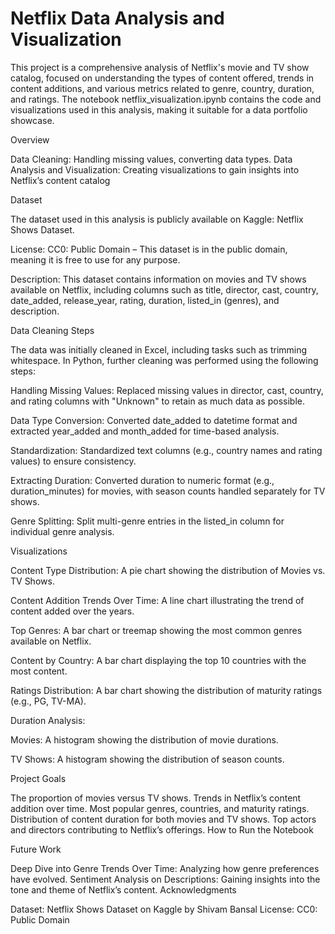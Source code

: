 # Netflix Data Analysis and Visualization
This project is a comprehensive analysis of Netflix's movie and TV show catalog, focused on understanding the types of content offered, trends in content additions, and various metrics related to genre, country, duration, and ratings. The notebook netflix_visualization.ipynb contains the code and visualizations used in this analysis, making it suitable for a data portfolio showcase.

Overview

Data Cleaning: Handling missing values, converting data types.
Data Analysis and Visualization: Creating visualizations to gain insights into Netflix’s content catalog

Dataset

The dataset used in this analysis is publicly available on Kaggle: Netflix Shows Dataset.

License: CC0: Public Domain – This dataset is in the public domain, meaning it is free to use for any purpose.

Description: This dataset contains information on movies and TV shows available on Netflix, including columns such as title, director, cast, country, date_added, release_year, rating, duration, listed_in (genres), and description.

Data Cleaning Steps

The data was initially cleaned in Excel, including tasks such as trimming whitespace. In Python, further cleaning was performed using the following steps:

Handling Missing Values: Replaced missing values in director, cast, country, and rating columns with "Unknown" to retain as much data as possible.

Data Type Conversion: Converted date_added to datetime format and extracted year_added and month_added for time-based analysis.

Standardization: Standardized text columns (e.g., country names and rating values) to ensure consistency.

Extracting Duration: Converted duration to numeric format (e.g., duration_minutes) for movies, with season counts handled separately for TV shows.

Genre Splitting: Split multi-genre entries in the listed_in column for individual genre analysis.

Visualizations

Content Type Distribution: A pie chart showing the distribution of Movies vs. TV Shows.

Content Addition Trends Over Time: A line chart illustrating the trend of content added over the years.

Top Genres: A bar chart or treemap showing the most common genres available on Netflix.

Content by Country: A bar chart displaying the top 10 countries with the most content.

Ratings Distribution: A bar chart showing the distribution of maturity ratings (e.g., PG, TV-MA).

Duration Analysis:

Movies: A histogram showing the distribution of movie durations.

TV Shows: A histogram showing the distribution of season counts.

Project Goals

The proportion of movies versus TV shows.
Trends in Netflix’s content addition over time.
Most popular genres, countries, and maturity ratings.
Distribution of content duration for both movies and TV shows.
Top actors and directors contributing to Netflix’s offerings.
How to Run the Notebook

Future Work

Deep Dive into Genre Trends Over Time: Analyzing how genre preferences have evolved.
Sentiment Analysis on Descriptions: Gaining insights into the tone and theme of Netflix’s content.
Acknowledgments

Dataset: Netflix Shows Dataset on Kaggle by Shivam Bansal
License: CC0: Public Domain
